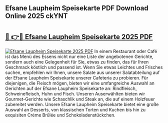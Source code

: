 ## Efsane Laupheim Speisekarte PDF Download Online 2025 ckYNT

# <h2><a href="http://gcci5lc.nevu.top/?p=Efsane+Laupheim+Speisekarte">🔗 👉🔴 Efsane Laupheim Speisekarte 2025 PDF</a></h2>

[![Efsane Laupheim Speisekarte 2025 PDF](https://i.imgur.com/dBaPXMq.png)](http://gcci5lc.nevu.top/?p=Efsane+Laupheim+Speisekarte)
In einem Restaurant oder Café ist das Menü des Essens nicht nur eine Liste der angebotenen Gerichte, sondern auch eine Gelegenheit für Sie, etwas zu finden, das für Ihren Geschmack köstlich und passend ist. Wenn Sie etwas Leichtes und Frisches suchen, empfehlen wir Ihnen, unsere Salate aus unserer Salatabteilung auf der Efsane Laupheim Speisekarte unserer Cafeteria zu probieren. Für diejenigen, die Fleisch mögen, bieten wir eine umfangreiche Auswahl an Gerichten auf der Efsane Laupheim Speisekarte an: Rindfleisch, Schweinefleisch, Huhn und Fisch. Unseren Auserwählten bieten wir Gourmet-Gerichte wie Schaschlik und Steak an, die auf einem Holzfeuer zubereitet werden. Unsere Efsane Laupheim Speisekarte bietet eine große Auswahl an Desserts, von klassischen Torten und Kuchen bis hin zu exquisiten Crème Brûlée und Schokoladenstückchen.
